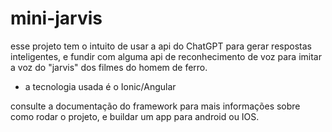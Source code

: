# mini-jarvis

esse projeto tem o intuito de usar a api do ChatGPT para gerar respostas inteligentes, e fundir com alguma api de reconhecimento de voz para imitar a voz do "jarvis" dos filmes do homem de ferro.

- a tecnologia usada é o Ionic/Angular


consulte a documentação do framework para mais informações sobre como rodar o projeto, e buildar um app para android ou IOS.
